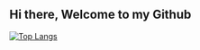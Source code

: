 ## Hi there, Welcome to my Github

[![Top Langs](https://github-readme-stats.vercel.app/api/top-langs/?username=ruzhan05)](https://github.com/ruzhan05/github-readme-stats)

<!--
**ruzhan05/ruzhan05** is a ✨ _special_ ✨ repository because its `README.md` (this file) appears on your GitHub profile.

Here are some ideas to get you started:

- 🔭 I’m currently working on ...
- 🌱 I’m currently learning ...
- 👯 I’m looking to collaborate on ...
- 🤔 I’m looking for help with ...
- 💬 Ask me about ...
- 📫 How to reach me: ...
- 😄 Pronouns: ...
- ⚡ Fun fact: ...
-->
